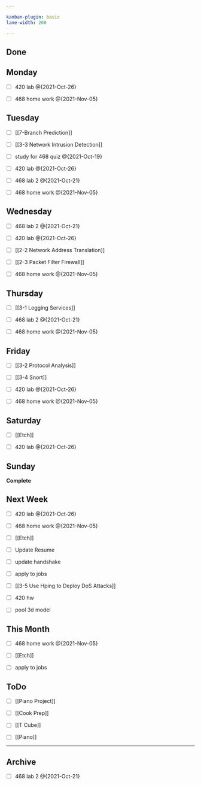 ```yaml
---

kanban-plugin: basic
lane-width: 200

---
```


## Done



## Monday

- [ ] 420 lab @{2021-Oct-26}
- [ ] 468 home work @{2021-Nov-05}


## Tuesday

- [ ] [[7-Branch Prediction]]
- [ ] [[3-3 Network Intrusion Detection]]
- [ ] study for 468 quiz @{2021-Oct-19}
- [ ] 420 lab @{2021-Oct-26}
- [ ] 468 lab 2 @{2021-Oct-21}
- [ ] 468 home work @{2021-Nov-05}


## Wednesday

- [ ] 468 lab 2 @{2021-Oct-21}
- [ ] 420 lab @{2021-Oct-26}
- [ ] [[2-2 Network Address Translation]]
- [ ] [[2-3 Packet Filter Firewall]]
- [ ] 468 home work @{2021-Nov-05}


## Thursday

- [ ] [[3-1 Logging Services]]
- [ ] 468 lab 2 @{2021-Oct-21}
- [ ] 468 home work @{2021-Nov-05}


## Friday

- [ ] [[3-2 Protocol Analysis]]
- [ ] [[3-4 Snort]]
- [ ] 420 lab @{2021-Oct-26}
- [ ] 468 home work @{2021-Nov-05}


## Saturday

- [ ] [[Etch]]
- [ ] 420 lab @{2021-Oct-26}


## Sunday

**Complete**


## Next Week

- [ ] 420 lab @{2021-Oct-26}
- [ ] 468 home work @{2021-Nov-05}
- [ ] [[Etch]]
- [ ] Update Resume
- [ ] update handshake
- [ ] apply to jobs
- [ ] [[3-5 Use Hping to Deploy DoS Attacks]]
- [ ] 420 hw
- [ ] pool 3d model


## This Month

- [ ] 468 home work @{2021-Nov-05}
- [ ] [[Etch]]
- [ ] apply to jobs


## ToDo

- [ ] [[Piano Project]]
- [ ] [[Cook Prep]]
- [ ] [[T Cube]]
- [ ] [[Piano]]


***

## Archive

- [ ] 468 lab 2 @{2021-Oct-21}